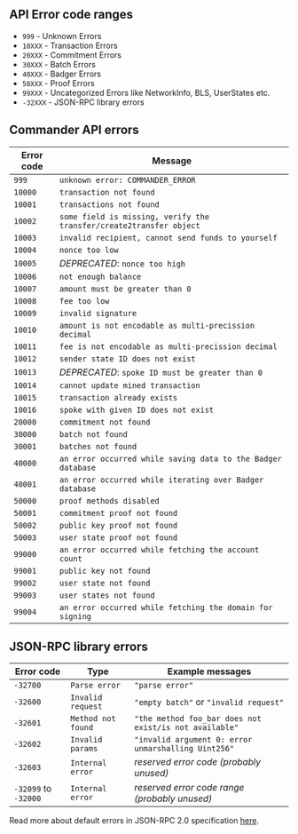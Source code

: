 ## API Error code ranges

- `999` - Unknown Errors
- `10XXX` - Transaction Errors
- `20XXX` - Commitment Errors
- `30XXX` - Batch Errors
- `40XXX` - Badger Errors
- `50XXX` - Proof Errors
- `99XXX` - Uncategorized Errors like NetworkInfo, BLS, UserStates etc.
- `-32XXX` - JSON-RPC library errors

## Commander API errors

| Error code | Message                                                             |
|------------|---------------------------------------------------------------------|
| `999`      | `unknown error: COMMANDER_ERROR`                                    |
| `10000`    | `transaction not found`                                             |
| `10001`    | `transactions not found`                                            |
| `10002`    | `some field is missing, verify the transfer/create2transfer object` |
| `10003`    | `invalid recipient, cannot send funds to yourself`                  |
| `10004`    | `nonce too low`                                                     |
| `10005`    | _DEPRECATED_: `nonce too high`                                      |
| `10006`    | `not enough balance`                                                |
| `10007`    | `amount must be greater than 0`                                     |
| `10008`    | `fee too low`                                                       |
| `10009`    | `invalid signature`                                                 |
| `10010`    | `amount is not encodable as multi-precission decimal`               |
| `10011`    | `fee is not encodable as multi-precission decimal`                  |
| `10012`    | `sender state ID does not exist`                                    |
| `10013`    | _DEPRECATED_: `spoke ID must be greater than 0`                     |
| `10014`    | `cannot update mined transaction`                                   |
| `10015`    | `transaction already exists`                                        |
| `10016`    | `spoke with given ID does not exist`                                |
| `20000`    | `commitment not found`                                              |
| `30000`    | `batch not found`                                                   |
| `30001`    | `batches not found`                                                 |
| `40000`    | `an error occurred while saving data to the Badger database`        |
| `40001`    | `an error occurred while iterating over Badger database`            |
| `50000`    | `proof methods disabled`                                            |
| `50001`    | `commitment proof not found`                                        |
| `50002`    | `public key proof not found`                                        |
| `50003`    | `user state proof not found`                                        |
| `99000`    | `an error occurred while fetching the account count`                |
| `99001`    | `public key not found`                                              |
| `99002`    | `user state not found`                                              |
| `99003`    | `user states not found`                                             |
| `99004`    | `an error occurred while fetching the domain for signing`           |

## JSON-RPC library errors

| Error code           | Type               | Example messages                                       |
|----------------------|--------------------|--------------------------------------------------------|
| `-32700`             | `Parse error`      | `"parse error"`                                        |
| `-32600`             | `Invalid request`  | `"empty batch"` or `"invalid request"`                 |
| `-32601`             | `Method not found` | `"the method foo_bar does not exist/is not available"` |
| `-32602`             | `Invalid params`   | `"invalid argument 0: error unmarshalling Uint256"`    |
| `-32603`             | `Internal error`   | *reserved error code (probably unused)*                |
| `-32099` to `-32000` | `Internal error`   | *reserved error code range (probably unused)*          |

Read more about default errors in JSON-RPC 2.0 specification [here](https://www.jsonrpc.org/specification).
